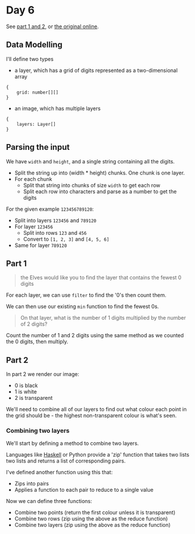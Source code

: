 # Day 6

See [part 1 and 2](problem.md), or [the original online](https://adventofcode.com/2019/day/8/).

## Data Modelling

I'll define two types

- a layer, which has a grid of digits represented as a two-dimensional array

```
{
    grid: number[][]
}
```

- an image, which has multiple layers

```
{
    layers: Layer[]
}
```

## Parsing the input

We have `width` and `height`, and a single string containing all the digits.

- Split the string up into (width * height) chunks. One chunk is one layer.
- For each chunk
    - Split that string into chunks of size `width` to get each row
    - Split each row into characters and parse as a number to get the digits

For the given example `123456789120`:
- Split into layers `123456` and `789120`
- For layer `123456`
    - Split into rows `123` and `456`
    - Convert to `[1, 2, 3]` and `[4, 5, 6]`
- Same for layer `789120`

## Part 1

> the Elves would like you to find the layer that contains the fewest 0 digits

For each layer, we can use `filter` to find the '0's then count them.

We can then use our existing `min` function to find the fewest 0s.

> On that layer, what is the number of 1 digits multiplied by the number of 2 digits?

Count the number of 1 and 2 digits using the same method as we counted the 0 digits, then multiply.

## Part 2

In part 2 we render our image:
- 0 is black
- 1 is white
- 2 is transparent

We'll need to combine all of our layers to find out what colour each point in the grid should be - 
the highest non-transparent colour is what's seen.

### Combining two layers

We'll start by defining a method to combine two layers.

Languages like [Haskell](https://hackage.haskell.org/package/base-4.12.0.0/docs/Prelude.html#v:zip) or 
Python provide a 'zip' function that takes two lists two lists and returns a list of corresponding pairs.

I've defined another function using this that:
- Zips into pairs
- Applies a function to each pair to reduce to a single value

Now we can define three functions:

- Combine two points (return the first colour unless it is transparent)
- Combine two rows (zip using the above as the reduce function)
- Combine two layers (zip using the above as the reduce function)
